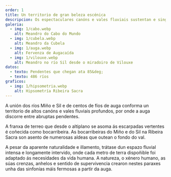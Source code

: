 ```yaml
---
order: 1
title: Un territorio de gran beleza escénica
descripcion: Os espectaculares canóns e vales fluviais sustentan e singularizan a paisaxe da auga da Ribeira Sacra. Os profundos, espectaculares e sucesivos anllos son o seu emblema.
galeria:
  - img: 1/cabo.webp
    alt: Meandro do Cabo do Mundo
  - img: 1/cubela.webp
    alt: Meandro da Cubela
  - img: 1/auga.webp
    alt: Fervenza de Augacaída
  - img: 1/vilouxe.webp
    alt: Meandro no río Sil desde o miradoiro de Vilouxe
datos:
  - texto: Pendentes que chegan ata 85&deg;
  - texto: 486 ríos
graficos:
  - img: 1/hipsometria.webp
    alt: Hipsometría Ribeira Sacra
---
```


A unión dos ríos Miño e Sil e de centos de fíos de auga conforma un territorio de altos canóns e vales fluviais profundos, por onde a auga discorre entre abruptas pendentes.

A franxa de terreo que desde o altiplano se asoma ás escarpadas vertentes é coñecida como bocarribeira. As bocarribeiras do Miño e do Sil na Ribeira Sacra son asento de numerosas aldeas que outean o fondo do val.

A pesar da aparente naturalidade e illamento, trátase dun espazo fluvial intensa e longamente intervido, onde cada metro de terra dispoñible foi adaptado ás necesidades da vida humana. A natureza, o xénero humano, as súas crenzas, anhelos e sentido de supervivencia crearon nestes paraxes unha das sinfonías máis fermosas a partir da auga.
